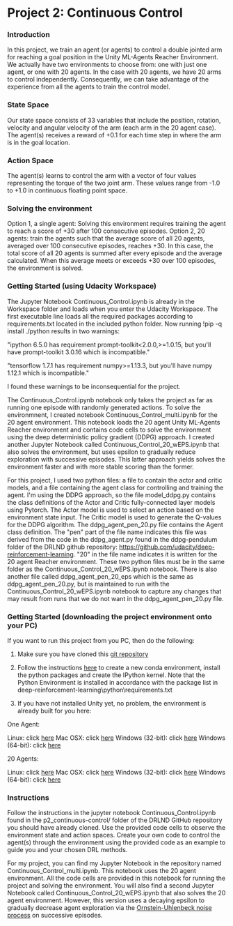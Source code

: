 

# Project 2: Continuous Control

### Introduction
In this project, we train an agent (or agents) to control a double jointed arm for reaching a goal position in the Unity ML-Agents Reacher Environment.  We actually have two environments to choose from:  one with just one agent, or one with 20 agents.  In the case with 20 agents, we have 20 arms to control independently.  Consequently, we can take advantage of the experience from all the agents to train the control model. 

### State Space
Our state space consists of 33 variables that include the position, rotation, velocity and angular velocity of the arm (each arm in the 20 agent case).  The agent(s) receives a reward of +0.1 for each time step in where the arm is in the goal location.

### Action Space
The agent(s) learns to control the arm with a vector of four values representing the torque of the two joint arm.  These values range from -1.0 to +1.0 in continuous floating point space.

### Solving the environment
Option 1, a single agent: Solving this environment requires training the agent to reach a score of +30 after 100 consecutive episodes. 
Option 2, 20 agents: train the agents such that the average score of all 20 agents, averaged over 100 consecutive episodes, reaches +30.  In this case, the total score of all 20 agents is summed after every episode and the average calculated.  When this average meets or exceeds +30 over 100 episodes, the environment is solved.

### Getting Started (using Udacity Workspace)
The Jupyter Notebook Continuous_Control.ipynb is already in the Workspace folder and loads when you enter the Udacity Workspace.  The first executable line loads all the required packages according to requirements.txt located in the included python folder.
Now running !pip -q install ./python results in two warnings:  

"ipython 6.5.0 has requirement prompt-toolkit<2.0.0,>=1.0.15, but you'll have prompt-toolkit 3.0.16 which is incompatible." 

"tensorflow 1.7.1 has requirement numpy>=1.13.3, but you'll have numpy 1.12.1 which is incompatible."

I found these warnings to be inconsequential for the project.

The Continuous_Control.ipynb notebook only takes the project as far as running one episode with randomly generated actions.  To solve the environmnent, I created notebook Continuous_Control_multi.ipynb for the 20 agent environment.  This notebook loads the 20 agent Unity ML-Agents Reacher environment and contains code cells to solve the environment using the deep deterministic policy gradient (DDPG) approach.  I created another Jupyter Notebook called Continuous_Control_20_wEPS.ipynb that also solves the environment, but uses epsilon to gradually reduce exploration with successive episodes.  This latter approach yields solves the environment faster and with more stable scoring than the former. 

For this project, I used two python files: a file to contain the actor and critic models, and a file containing the agent class for controlling and training the agent.  I'm using the DDPG approach, so the file model_ddpg.py contains the class definitions of the Actor and Critic fully-connected layer models using Pytorch. The Actor model is used to select an action based on the environment state input. The Critic model is used to generate the Q-values for the DDPG algorithm.  The ddpg_agent_pen_20.py file contains the Agent class definition.  The "pen" part of the file name indicates this file was derived from the code in the ddpg_agent.py found in the  ddpg-pendulum folder of the DRLND github repository: https://github.com/udacity/deep-reinforcement-learning. "20" in the file name indicates it is written for the 20 agent Reacher environment.  These two python files must be in the same folder as the Continuous_Control_20_wEPS.ipynb notebook.  There is also another file called ddpg_agent_pen_20_eps which is the same as ddpg_agent_pen_20.py, but is maintained to run with the Continuous_Control_20_wEPS.ipynb notebook to capture any changes that may result from runs that we do not want in the ddpg_agent_pen_20.py file.

### Getting Started (downloading the project environment onto your PC)
If you want to run this project from you PC, then do the following:

1. Make sure you have cloned this [git repository](https://github.com/udacity/deep-reinforcement-learning)

2. Follow the instructions [here](https://github.com/udacity/deep-reinforcement-learning#dependencies) to create a new conda environment, install the python packages and create the IPython kernel.  Note that the Python Environment is installed in accordance with the package list in deep-reinforcement-learning\python\requirements.txt

3. If you have not installed Unity yet, no problem, the environment is already built for you here:

One Agent:

Linux: click [here](https://s3-us-west-1.amazonaws.com/udacity-drlnd/P2/Reacher/one_agent/Reacher_Linux.zip)
Mac OSX: click [here](https://s3-us-west-1.amazonaws.com/udacity-drlnd/P2/Reacher/one_agent/Reacher.app.zip)
Windows (32-bit): click [here](https://s3-us-west-1.amazonaws.com/udacity-drlnd/P2/Reacher/one_agent/Reacher_Windows_x86.zip)
Windows (64-bit): click [here](https://s3-us-west-1.amazonaws.com/udacity-drlnd/P2/Reacher/one_agent/Reacher_Windows_x86_64.zip)

20 Agents:

Linux: click [here](https://s3-us-west-1.amazonaws.com/udacity-drlnd/P2/Reacher/Reacher_Linux.zip)
Mac OSX: click [here](https://s3-us-west-1.amazonaws.com/udacity-drlnd/P2/Reacher/Reacher.app.zip)
Windows (32-bit): click [here](https://s3-us-west-1.amazonaws.com/udacity-drlnd/P2/Reacher/Reacher_Windows_x86.zip)
Windows (64-bit): click [here](https://s3-us-west-1.amazonaws.com/udacity-drlnd/P2/Reacher/Reacher_Windows_x86_64.zip)


### Instructions
Follow the instructions in the jupyter notebook Continuous_Control.ipynb found in the p2_continuous-control/ folder of the DRLND GitHub repository you should have already cloned. Use the provided code cells to observe the environment state and action spaces.  Create your own code to control the agent(s) through the environment using the provided code as an example to guide you and your chosen DRL methods. 

For my project, you can find my Jupyter Notebook in the repository named Continuous_Control_multi.ipynb.  This notebook uses the 20 agent environment.  All the code cells are provided in this notebook for running the project and solving the environment.  You will also find a second Jupyter Notebook called Continuous_Control_20_wEPS.ipynb that also solves the 20 agent environment.  However, this version uses a decaying epsilon to gradually decrease agent exploration via the [Ornstein-Uhlenbeck noise process](https://en.wikipedia.org/wiki/Ornstein-Uhlenbeck_process) on successive episodes.  
